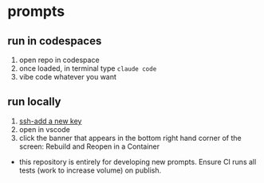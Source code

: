# prompts

## run in codespaces

1. open repo in codespace
2. once loaded, in terminal type `claude code`
3. vibe code whatever you want

## run locally

1. [ssh-add a new key](https://docs.github.com/en/authentication/connecting-to-github-with-ssh/adding-a-new-ssh-key-to-your-github-account)
2. open in vscode
3. click the banner that appears in the bottom right hand corner of the screen: Rebuild and Reopen in a Container

- this repository is entirely for developing new prompts. Ensure CI runs all tests (work to increase volume) on publish.
